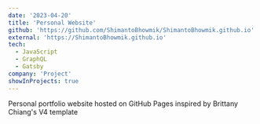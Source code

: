 ```yaml
---
date: '2023-04-20'
title: 'Personal Website'
github: 'https://github.com/ShimantoBhowmik/ShimantoBhowmik.github.io'
external: 'https://ShimantoBhowmik.github.io'
tech:
  - JavaScript
  - GraphQL
  - Gatsby
company: 'Project'
showInProjects: true
---
```


Personal portfolio website hosted on GitHub Pages inspired by Brittany Chiang's V4 template

